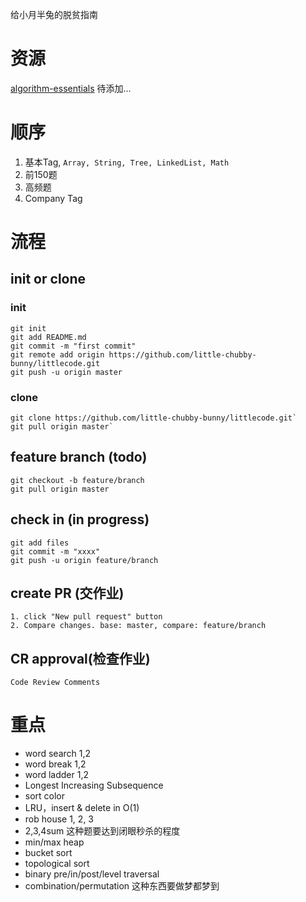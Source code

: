 

给小月半兔的脱贫指南

# 资源

[algorithm-essentials](https://soulmachine.gitbooks.io/algorithm-essentials/content/java/)
待添加...

# 顺序
1. 基本Tag, `Array, String, Tree, LinkedList, Math`
2. 前150题
3. 高频题
4. Company Tag

# 流程

## init or clone
### init

```echo "# littlecode" >> README.md
git init
git add README.md
git commit -m "first commit"
git remote add origin https://github.com/little-chubby-bunny/littlecode.git
git push -u origin master
```

### clone

```
git clone https://github.com/little-chubby-bunny/littlecode.git`
git pull origin master`
```


## feature branch (todo)

```
git checkout -b feature/branch
git pull origin master
```

## check in (in progress)

```
git add files
git commit -m "xxxx"
git push -u origin feature/branch
```

## create PR (交作业)

```
1. click "New pull request" button
2. Compare changes. base: master, compare: feature/branch
```

## CR approval(检查作业)
`Code Review Comments`

# 重点
- word search 1,2 
- word break 1,2
- word ladder 1,2 
- Longest Increasing Subsequence 
- sort color
- LRU，insert & delete in O(1)
- rob house 1, 2, 3 
- 2,3,4sum 这种题要达到闭眼秒杀的程度
- min/max heap 
- bucket sort 
- topological sort 
- binary pre/in/post/level traversal 
- combination/permutation 这种东西要做梦都梦到

